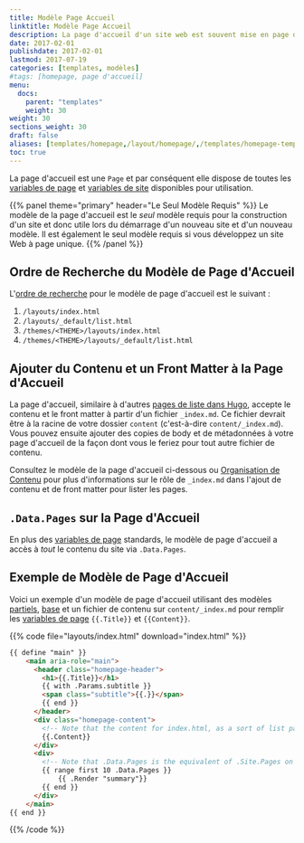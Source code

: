 ```yaml
---
title: Modèle Page Accueil
linktitle: Modèle Page Accueil
description: La page d'accueil d'un site web est souvent mise en page différemment des autres pages. Pour cette raison, Hugo facilite la définition de votre page d'accueil de nouveau site comme un modèle unique.
date: 2017-02-01
publishdate: 2017-02-01
lastmod: 2017-07-19
categories: [templates, modèles]
#tags: [homepage, page d'accueil]
menu:
  docs:
    parent: "templates"
    weight: 30
weight: 30
sections_weight: 30
draft: false
aliases: [templates/homepage,/layout/homepage/,/templates/homepage-template/]
toc: true
---
```


La page d'accueil est une `Page` et par conséquent elle dispose de toutes les [variables de page][pagevars] et [variables de site][sitevars] disponibles pour utilisation.

{{% panel theme="primary" header="Le Seul Modèle Requis" %}}
Le modèle de la page d'accueil est le *seul* modèle requis pour la construction d'un site et donc utile lors du démarrage d'un nouveau site et d'un nouveau modèle. Il est également le seul modèle requis si vous développez un site Web à page unique.
{{% /panel %}}

## Ordre de Recherche du Modèle de Page d'Accueil

L'[ordre de recherche][lookup] pour le modèle de page d'accueil est le suivant : 

1. `/layouts/index.html`
2. `/layouts/_default/list.html`
3. `/themes/<THEME>/layouts/index.html`
4. `/themes/<THEME>/layouts/_default/list.html`

## Ajouter du Contenu et un Front Matter à la Page d'Accueil

La page d'accueil, similaire à d'autres [pages de liste dans Hugo][listes], accepte le contenu et le front matter à partir d'un fichier `_index.md`. Ce fichier devrait être à la racine de votre dossier `content` (c'est-à-dire `content/_index.md`). Vous pouvez ensuite ajouter des copies de body et de métadonnées à votre page d'accueil de la façon dont vous le feriez pour tout autre fichier de contenu.

Consultez le modèle de la page d'accueil ci-dessous ou [Organisation de Contenu][contentorg] pour plus d'informations sur le rôle de `_index.md` dans l'ajout de contenu et de front matter pour lister les pages.

## `.Data.Pages` sur la Page d'Accueil

En plus des [variables de page][pagevars] standards, le modèle de page d'accueil a accès à *tout* le contenu du site via `.Data.Pages`.

## Exemple de Modèle de Page d'Accueil

Voici un exemple d'un modèle de page d'accueil utilisant des modèles [partiels][partiels], [base][] et un fichier de contenu sur `content/_index.md` pour remplir les [variables de page][pagevars] `{{.Title}}` et `{{Content}}`.

{{% code file="layouts/index.html" download="index.html" %}}
```html
{{ define "main" }}
    <main aria-role="main">
      <header class="homepage-header">
        <h1>{{.Title}}</h1>
        {{ with .Params.subtitle }}
        <span class="subtitle">{{.}}</span>
        {{ end }}
      </header>
      <div class="homepage-content">
        <!-- Note that the content for index.html, as a sort of list page, will pull from content/_index.md -->
        {{.Content}}
      </div>
      <div>
        <!-- Note that .Data.Pages is the equivalent of .Site.Pages on the homepage template. -->
        {{ range first 10 .Data.Pages }}
            {{ .Render "summary"}}
        {{ end }}
      </div>
    </main>
{{ end }}
```
{{% /code %}}

[base]: /templates/base/
[contentorg]: /gestion-contenu/organisation/
[listes]: /templates/listes/
[lookup]: /templates/ordre-recherche/
[pagevars]: /variables/page/
[partiels]: /templates/partiels/
[sitevars]: /variables/site/
